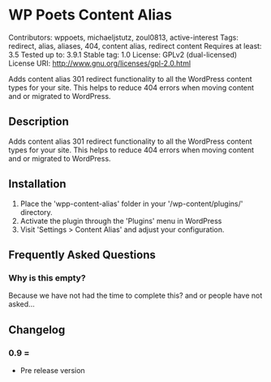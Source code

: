 # WP Poets Content Alias
Contributors: wppoets, michaeljstutz, zoul0813, active-interest
Tags: redirect, alias, aliases, 404, content alias, redirect content
Requires at least: 3.5
Tested up to: 3.9.1
Stable tag: 1.0
License: GPLv2 (dual-licensed)
License URI: http://www.gnu.org/licenses/gpl-2.0.html

Adds content alias 301 redirect functionality to all the WordPress content types for your site. 
This helps to reduce 404 errors when moving content and or migrated to WordPress.

## Description

Adds content alias 301 redirect functionality to all the WordPress content types for your site. 
This helps to reduce 404 errors when moving content and or migrated to WordPress.

## Installation

1. Place the 'wpp-content-alias' folder in your '/wp-content/plugins/' directory.
2. Activate the plugin through the 'Plugins' menu in WordPress
3. Visit 'Settings > Content Alias' and adjust your configuration.

## Frequently Asked Questions

### Why is this empty?

Because we have not had the time to complete this? and or people have not asked...

## Changelog

### 0.9 =

* Pre release version